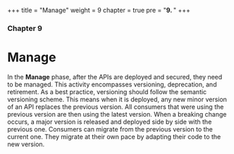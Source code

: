 +++
title = "Manage"
weight = 9
chapter = true
pre = "<b>9. </b>"
+++

### Chapter 9

# Manage

In the **Manage** phase, after the APIs are deployed and secured, they need to be managed. This activity encompasses versioning, deprecation, and retirement. As a best practice, versioning should follow the semantic versioning scheme. This means when it is deployed, any new minor version of an API replaces the previous version. All consumers that were using the previous version are then using the latest version. When a breaking change occurs, a major version is released and deployed side by side with the previous one. Consumers can migrate from the previous version to the current one. They migrate at their own pace by adapting their code to the new version.
